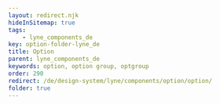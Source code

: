 ```yaml
---
layout: redirect.njk
hideInSitemap: true
tags: 
    - lyne_components_de
key: option-folder-lyne_de
title: Option
parent: lyne_components_de
keywords: option, option group, optgroup
order: 290
redirect: /de/design-system/lyne/components/option/option/
folder: true
---
```

